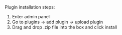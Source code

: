 Plugin installation steps:
1. Enter admin panel
2. Go to plugins -> add plugin -> upload plugin
3. Drag and drop .zip file into the box and click install
